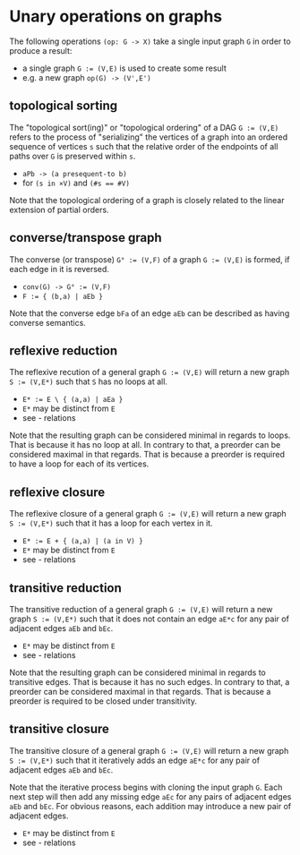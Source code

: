 
<!-- ======================================================================= -->
# Unary operations on graphs

The following operations `(op: G -> X)` take a single input graph `G`
in order to produce a result:

* a single graph `G := (V,E)` is used to create some result
* e.g. a new graph `op(G) -> (V',E')`

<!-- ======================================================================= -->
## topological sorting

The "topological sort(ing)" or "topological ordering" of a DAG `G := (V,E)`
refers to the process of "serializing" the vertices of a graph into an ordered
sequence of vertices `s` such that the relative order of the endpoints of all
paths over `G` is preserved within `s`.

* `aPb -> (a presequent-to b)`
* for `(s in ×V)` and `(#s == #V)`

Note that the topological ordering of a graph is closely related to the linear
extension of partial orders.

<!-- ======================================================================= -->
## converse/transpose graph

The converse (or transpose) `G° := (V,F)` of a graph `G := (V,E)` is formed,
if each edge in it is reversed.

* `conv(G) -> G° := (V,F)`
* `F := { (b,a) | aEb }`

Note that the converse edge `bFa` of an edge `aEb` can be described as having
converse semantics.

<!-- ======================================================================= -->
## reflexive reduction

The reflexive recution of a general graph `G := (V,E)` will return a new graph
`S := (V,E*)` such that `S` has no loops at all.

* `E* := E \ { (a,a) | aEa }`
* `E*` may be distinct from `E`
* see - relations

Note that the resulting graph can be considered minimal in regards to loops.
That is because it has no loop at all. In contrary to that, a preorder can be
considered maximal in that regards. That is because a preorder is required to
have a loop for each of its vertices.

<!-- ======================================================================= -->
## reflexive closure

The reflexive closure of a general graph `G := (V,E)` will return a new graph
`S := (V,E*)` such that it has a loop for each vertex in it.

* `E* := E + { (a,a) | (a in V) }`
* `E*` may be distinct from `E`
* see - relations

<!-- ======================================================================= -->
## transitive reduction

The transitive reduction of a general graph `G := (V,E)` will return a new graph
`S := (V,E*)` such that it does not contain an edge `aE*c` for any pair of
adjacent edges `aEb` and `bEc`.

* `E*` may be distinct from `E`
* see - relations

Note that the resulting graph can be considered minimal in regards to transitive
edges. That is because it has no such edges. In contrary to that, a preorder can
be considered maximal in that regards. That is because a preorder is required to
be closed under transitivity.

<!-- ======================================================================= -->
## transitive closure

The transitive closure of a general graph `G := (V,E)` will return a new graph
`S := (V,E*)` such that it iteratively adds an edge `aE*c` for any pair of
adjacent edges `aEb` and `bEc`.

Note that the iterative process begins with cloning the input graph `G`. Each
next step will then add any missing edge `aEc` for any pairs of adjacent edges
`aEb` and `bEc`. For obvious reasons, each addition may introduce a new pair
of adjacent edges.

* `E*` may be distinct from `E`
* see - relations

